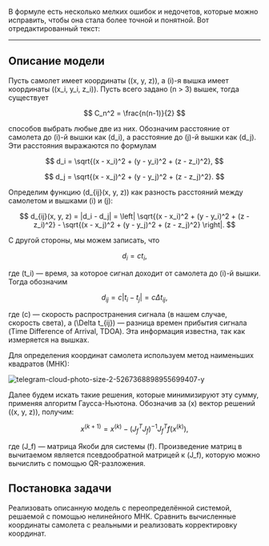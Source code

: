В формуле есть несколько мелких ошибок и недочетов, которые можно исправить, чтобы она стала более точной и понятной. Вот отредактированный текст:

---

## Описание модели
Пусть самолет имеет координаты \((x, y, z)\), а \(i\)-я вышка имеет координаты \((x_i, y_i, z_i)\). Пусть всего задано \(n > 3\) вышек, тогда существует 

$$
  C_n^2 = \frac{n(n-1)}{2} 
$$

способов выбрать любые две из них. Обозначим расстояние от самолета до \(i\)-й вышки как \(d_i\), а расстояние до \(j\)-й вышки как \(d_j\). Эти расстояния выражаются по формулам

$$
d_i = \sqrt{(x - x_i)^2 + (y - y_i)^2 + (z - z_i)^2},
$$

$$
d_j = \sqrt{(x - x_j)^2 + (y - y_j)^2 + (z - z_j)^2}.
$$

Определим функцию \(d_{ij}(x, y, z)\) как разность расстояний между самолетом и вышками \(i\) и \(j\):

$$
d_{ij}(x, y, z) = |d_i - d_j| = \left| \sqrt{(x - x_i)^2 + (y - y_i)^2 + (z - z_i)^2} - \sqrt{(x - x_j)^2 + (y - y_j)^2 + (z - z_j)^2} \right|.
$$

С другой стороны, мы можем записать, что

$$
d_i = c t_i,
$$

где \(t_i\) — время, за которое сигнал доходит от самолета до \(i\)-й вышки. Тогда обозначим 

$$
d_{ij} = c |t_i - t_j| = c \Delta t_{ij},
$$

где \(c\) — скорость распространения сигнала (в нашем случае, скорость света), а \(\Delta t_{ij}\) — разница времен прибытия сигнала (Time Difference of Arrival, TDOA). Эта информация известна, так как измеряется на вышках.

Для определения координат самолета используем метод наименьших квадратов (МНК):

![telegram-cloud-photo-size-2-5267368898955699407-y](https://github.com/user-attachments/assets/547b6460-db20-41ce-9bca-9b9ab1bde1fa)


Далее будем искать такие решения, которые минимизируют эту сумму, применяя алгоритм Гаусса-Ньютона. Обозначив за \(x\) вектор решений \((x, y, z)\), получим:

$$
x^{(k+1)} = x^{(k)} - (J_f^T J_f)^{-1} J_f^T f(x^{(k)}),
$$

где \(J_f\) — матрица Якоби для системы \(f\). Произведение матриц в вычитаемом является псевдообратной матрицей к \(J_f\), которую можно вычислить с помощью QR-разложения.

## Постановка задачи
Реализовать описанную модель с переопределённой системой, решаемой с помощью нелинейного МНК. Сравнить вычисленные координаты самолета с реальными и реализовать корректировку координат.
